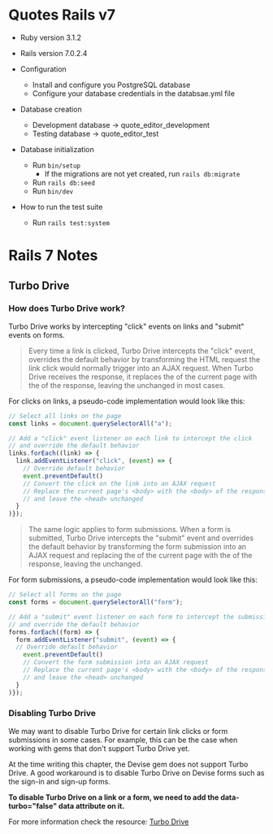 # Quotes Rails v7

* Ruby version 3.1.2
* Rails version 7.0.2.4

* Configuration
	* Install and configure you PostgreSQL database 
	* Configure your database credentials in the databsae.yml file

* Database creation
  * Development database -> quote_editor_development
  * Testing database     -> quote_editor_test

* Database initialization
  * Run `bin/setup`
    * If the migrations are not yet created, run `rails db:migrate`
  * Run `rails db:seed`
  * Run `bin/dev`

* How to run the test suite
  * Run `rails test:system`

# Rails 7 Notes

## Turbo Drive

### How does Turbo Drive work?

Turbo Drive works by intercepting "click" events on links and "submit" events on forms.

> Every time a link is clicked, Turbo Drive intercepts the "click" event, overrides the default behavior by transforming the HTML request the link click would normally trigger into an AJAX request. When Turbo Drive receives the response, it replaces the <body> of the current page with the <body> of the response, leaving the <head> unchanged in most cases.

For clicks on links, a pseudo-code implementation would look like this:

```javascript
// Select all links on the page
const links = document.querySelectorAll("a");

// Add a "click" event listener on each link to intercept the click
// and override the default behavior
links.forEach((link) => {
  link.addEventListener("click", (event) => {
    // Override default behavior
    event.preventDefault()
    // Convert the click on the link into an AJAX request
    // Replace the current page's <body> with the <body> of the response
    // and leave the <head> unchanged
  }
)});
```

> The same logic applies to form submissions. When a form is submitted, Turbo Drive intercepts the "submit" event and overrides the default behavior by transforming the form submission into an AJAX request and replacing the <body> of the current page with the <body> of the response, leaving the <head> unchanged.

For form submissions, a pseudo-code implementation would look like this:

```javascript
// Select all forms on the page
const forms = document.querySelectorAll("form");

// Add a "submit" event listener on each form to intercept the submission
// and override the default behavior
forms.forEach((form) => {
  form.addEventListener("submit", (event) => {
  // Override default behavior
    event.preventDefault()
    // Convert the form submission into an AJAX request
    // Replace the current page's <body> with the <body> of the response
    // and leave the <head> unchanged
  }
)});
```

### Disabling Turbo Drive

We may want to disable Turbo Drive for certain link clicks or form submissions in some cases. For example, this can be the case when working with gems that don't support Turbo Drive yet.

At the time writing this chapter, the Devise gem does not support Turbo Drive. A good workaround is to disable Turbo Drive on Devise forms such as the sign-in and sign-up forms.

**To disable Turbo Drive on a link or a form, we need to add the data-turbo="false" data attribute on it.**

For more information check the resource: [Turbo Drive](https://www.hotrails.dev/turbo-rails/turbo-drive)

